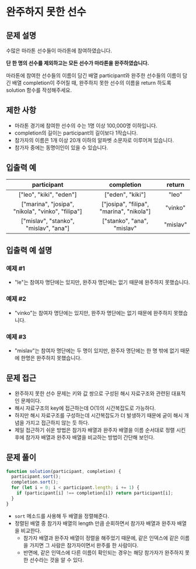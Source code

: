 # 완주하지 못한 선수

## 문제 설명

수많은 마라톤 선수들이 마라톤에 참여하였습니다.

**단 한 명의 선수를 제외하고는 모든 선수가 마라톤을 완주하였습니다.**

마라톤에 참여한 선수들의 이름이 담긴 배열 participant와 완주한 선수들의 이름이 담긴 배열 completion이 주어질 때, 완주하지 못한 선수의 이름을 return 하도록 solution 함수를 작성해주세요.

## 제한 사항

- 마라톤 경기에 참여한 선수의 수는 1명 이상 100,000명 이하입니다.
- completion의 길이는 participant의 길이보다 1작습니다.
- 참가자의 이름은 1개 이상 20개 이하의 알파벳 소문자로 이루어져 있습니다.
- 참가자 중에는 동명이인이 있을 수 있습니다.

## 입출력 예

|                    participant                    |                completion                |  return  |
| :-----------------------------------------------: | :--------------------------------------: | :------: |
|              ["leo", "kiki", "eden"]              |             ["eden", "kiki"]             |  "leo"   |
| ["marina", "josipa", "nikola", "vinko", "filipa"] | ["josipa", "filipa", "marina", "nikola"] | "vinko"  |
|       ["mislav", "stanko", "mislav", "ana"]       |        ["stanko", "ana", "mislav"        | "mislav" |

## 입출력 예 설명

### 예제 #1

- "le"는 참여자 명단에는 있지만, 완주자 명단에는 없기 때문에 완주하지 못했습니다.

### 예제 #2

- "vinko"는 참여자 명단에는 있지만, 완주자 명단에는 없기 때문에 완주하지 못했습니다.

### 예제 #3

- "mislav"는 참여자 명단에는 두 명이 있지만, 완주자 명단에는 한 명 밖에 없기 때문에 한명은 완주하지 못했습니다.

## 문제 접근

- 완주하지 못한 선수 문제는 키와 값 쌍으로 구성된 해시 자료구조와 관련된 대표적인 문제이다.
- 해시 자료구조의 key에 접근하는데 O(1)의 시간복잡도로 가능하다.
- 하지만 해시 자료구조를 구성하는데 시간복잡도가 더 발생하기 때문에 굳이 해시 개념을 가지고 접근하지 않는 듯 하다.
- 제일 접근하기 쉬운 방법은 참가자 배열과 완주자 배열을 이름 순서대로 정렬 시킨 후에 참가자 배열과 완주자 배열을 비교하는 방법이 간단해 보인다.

## 문제 풀이

```js
function solution(participant, completion) {
  participant.sort();
  completion.sort();
  for (let i = 0; i < participant.length; i += 1) {
    if (participant[i] !== completion[i]) return participant[i];
  }
}
```

- `sort` 메소드를 사용해 두 배열을 정렬해준다.
- 정렬된 배열 중 참가자 배열의 length 만큼 순회하면서 참가자 배열과 완주자 배열을 비교한다.
  - 참가자 배열과 완주자 배열이 정렬을 해주었기 때문에, 같은 인덱스에 같은 이름을 가지면 그 사람은 참가자이면서 완주를 한 사람이다.
  - 반면에, 같은 인덱스에 다른 이름이 확인되는 경우는 해당 참가자가 완주하지 못한 선수라는 것을 알 수 있다.
